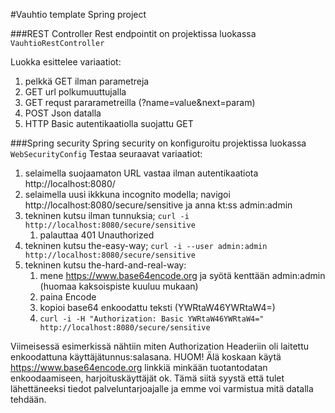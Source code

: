 #Vauhtio template Spring project

###REST Controller
Rest endpointit on projektissa luokassa `VauhtioRestController`

Luokka esittelee variaatiot:
1. pelkkä GET ilman parametreja
1. GET url polkumuuttujalla
1. GET requst pararametreilla (?name=value&next=param)
1. POST Json datalla
1. HTTP Basic autentikaatiolla suojattu GET

###Spring security
Spring security on konfiguroitu projektissa luokassa `WebSecurityConfig`
Testaa seuraavat variaatiot:
1. selaimella suojaamaton URL vastaa ilman autentikaatiota
http://localhost:8080/
1. selaimella uusi ikkkuna incognito modella; navigoi http://localhost:8080/secure/sensitive ja anna kt:ss admin:admin
1. tekninen kutsu ilman tunnuksia; `curl -i http://localhost:8080/secure/sensitive`
    1. palauttaa 401 Unauthorized
1. tekninen kutsu the-easy-way; `curl -i --user admin:admin http://localhost:8080/secure/sensitive`
1. tekninen kutsu the-hard-and-real-way:
    1. mene https://www.base64encode.org ja syötä kenttään admin:admin (huomaa kaksoispiste kuuluu mukaan)
    1. paina Encode
    1. kopioi base64 enkoodattu teksti (YWRtaW46YWRtaW4=)
    1. `curl -i -H "Authorization: Basic YWRtaW46YWRtaW4=" http://localhost:8080/secure/sensitive`

Viimeisessä esimerkissä nähtiin miten Authorization Headeriin oli laitettu enkoodattuna käyttäjätunnus:salasana. 
HUOM! Älä koskaan käytä https://www.base64encode.org linkkiä minkään tuotantodatan enkoodaamiseen, harjoituskäyttäjät ok.
Tämä siitä syystä että tulet lähettäneeksi tiedot palveluntarjoajalle ja emme voi varmistua mitä datalla tehdään.